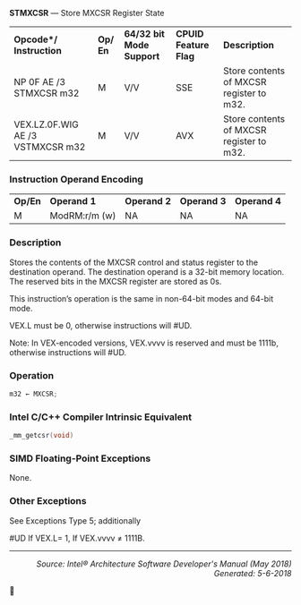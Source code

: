<b>STMXCSR</b> — Store MXCSR Register State
<table>
	<tr>
		<td><b>Opcode*/ Instruction</b></td>
		<td><b>Op/ En</b></td>
		<td><b>64/32 bit Mode Support</b></td>
		<td><b>CPUID Feature Flag</b></td>
		<td><b>Description</b></td>
	</tr>
	<tr>
		<td>NP 0F AE /3 STMXCSR m32</td>
		<td>M</td>
		<td>V/V</td>
		<td>SSE</td>
		<td>Store contents of MXCSR register to m32.</td>
	</tr>
	<tr>
		<td>VEX.LZ.0F.WIG AE /3 VSTMXCSR m32</td>
		<td>M</td>
		<td>V/V</td>
		<td>AVX</td>
		<td>Store contents of MXCSR register to m32.</td>
	</tr>
</table>


### Instruction Operand Encoding
<table>
	<tr>
		<td><b>Op/En</b></td>
		<td><b>Operand 1</b></td>
		<td><b>Operand 2</b></td>
		<td><b>Operand 3</b></td>
		<td><b>Operand 4</b></td>
	</tr>
	<tr>
		<td>M</td>
		<td>ModRM:r/m (w)</td>
		<td>NA</td>
		<td>NA</td>
		<td>NA</td>
	</tr>
</table>


### Description
Stores the contents of the MXCSR control and status register to the destination operand. The destination operand
is a 32-bit memory location. The reserved bits in the MXCSR register are stored as 0s.

This instruction’s operation is the same in non-64-bit modes and 64-bit mode.

VEX.L must be 0, otherwise instructions will \#UD.

Note: In VEX-encoded versions, VEX.vvvv is reserved and must be 1111b, otherwise instructions will \#UD.

### Operation

```java
m32 ← MXCSR;
```
### Intel C/C++ Compiler Intrinsic Equivalent
```c
_mm_getcsr(void)
```
### SIMD Floating-Point Exceptions

None.

### Other Exceptions

See Exceptions Type 5; additionally
<p>#UD
If VEX.L= 1,
If VEX.vvvv ≠ 1111B.

 --- 
<p align="right"><i>Source: Intel® Architecture Software Developer's Manual (May 2018)<br>Generated: 5-6-2018</i></p>
